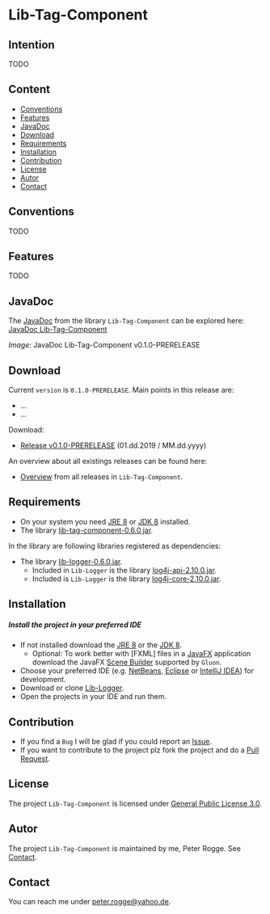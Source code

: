 Lib-Tag-Component
===



Intention
---

TODO



Content
---

* [Conventions](#Conventions)
* [Features](#Features)
* [JavaDoc](#JavaDoc)
* [Download](#Download)
* [Requirements](#Requirements)
* [Installation](#Installation)
* [Contribution](#Contribution)
* [License](#License)
* [Autor](#Autor)
* [Contact](#Contact)



Conventions<a name="Conventions" />
---

TODO



Features<a name="Features" />
---

TODO



JavaDoc<a name="JavaDoc" />
---

The [JavaDoc] from the library `Lib-Tag-Component` can be explored here: [JavaDoc Lib-Tag-Component]

_Image:_ JavaDoc Lib-Tag-Component v0.1.0-PRERELEASE  



Download<a name="Download" />
---

Current `version` is `0.1.0-PRERELEASE`. Main points in this release are:
* ...
* ...

Download:
* [Release v0.1.0-PRERELEASE] (01.dd.2019 / MM.dd.yyyy)

An overview about all existings releases can be found here:
* [Overview] from all releases in `Lib-Tag-Component`.



Requirements<a name="Requirements" />
---

* On your system you need [JRE 8] or [JDK 8] installed.
* The library [lib-tag-component-0.6.0.jar](#Installation).

In the library are following libraries registered as dependencies:
* The library [lib-logger-0.6.0.jar](#Installation).
  * Included in `Lib-Logger` is the library [log4j-api-2.10.0.jar].
  * Included is `Lib-Logger` is the library [log4j-core-2.10.0.jar].



Installation<a name="Installation" />
---

##### Install the project in your preferred IDE

* If not installed download the [JRE 8] or the [JDK 8].
    - Optional: To work better with [FXML] files in a [JavaFX] application 
      download the JavaFX [Scene Builder] supported by `Gluon`.
* Choose your preferred IDE (e.g. [NetBeans], [Eclipse] or [IntelliJ IDEA]) for development.
* Download or clone [Lib-Logger].
* Open the projects in your IDE and run them.



Contribution<a name="Contribution" />
---

* If you find a `Bug` I will be glad if you could report an [Issue].
* If you want to contribute to the project plz fork the project and do a [Pull Request].



License<a name="License" />
---

The project `Lib-Tag-Component` is licensed under [General Public License 3.0].



Autor<a name="Autor" />
---

The project `Lib-Tag-Component` is maintained by me, Peter Rogge. See [Contact](#Contact).



Contact<a name="Contact" />
---

You can reach me under <peter.rogge@yahoo.de>.



[//]: # (Images)



[//]: # (Links)
[Eclipse]:https://www.eclipse.org/
[General Public License 3.0]:http://www.gnu.org/licenses/gpl-3.0.en.html
[JavaDoc]:http://www.oracle.com/technetwork/java/javase/documentation/index-jsp-135444.html
[JavaDoc Lib-Tag-Component]:http://naoghuman.github.io/lib-tag-component/apidocs
[IntelliJ IDEA]:http://www.jetbrains.com/idea/
[Issue]:https://github.com/Naoghuman/lib-tag-component/issues
[JavaFX]:http://docs.oracle.com/javase/8/javase-clienttechnologies.htm
[JDK 8]:http://www.oracle.com/technetwork/java/javase/downloads/jdk8-downloads-2133151.html
[JRE 8]:http://www.oracle.com/technetwork/java/javase/downloads/jre8-downloads-2133155.html
[Lib-Logger]:https://github.com/Naoghuman/lib-logger
[log4j-api-2.10.0.jar]:https://logging.apache.org/log4j/2.0/log4j-web/dependencies.html
[log4j-core-2.10.0.jar]:https://logging.apache.org/log4j/2.0/log4j-web/dependencies.html
[NetBeans]:https://netbeans.org/
[Overview]:https://github.com/Naoghuman/lib-tag-component/releases
[Pull Request]:https://help.github.com/articles/using-pull-requests
[Release v0.1.0-PRERELEASE]:https://github.com/Naoghuman/lib-i18n/releases/tag/v0.1.0-PRERELEASE
[Scene Builder]:https://gluonhq.com/products/scene-builder/
